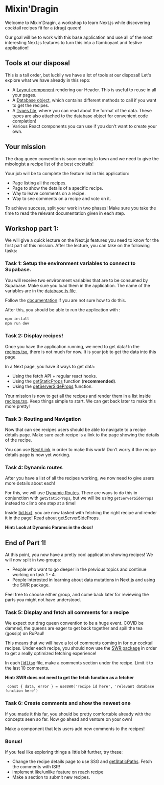 # Mixin'Dragin

Welcome to Mixin'Dragin, a workshop to learn Next.js while discovering cocktail recipes fit for a (drag) queen!

Our goal will be to work with this base application and use all of the most interesting Next.js features to turn this into a flamboyant and festive application!

## Tools at our disposal

This is a tall order, but luckily we have a lot of tools at our disposal! Let's explore what we have already in this repo:

- A [Layout component](./src/components/layout.tsx) rendering our Header. This is useful to reuse in all your pages.
- A [Database object](./src/lib/database.ts), which contains different methods to call if you want to get the recipes.
- A [Types file](./src/types.ts), where you can read about the format of the data. These types are also attached to the database object for convenient code completion!
- Various React components you can use if you don't want to create your own.

## Your mission

The drag queen convention is soon coming to town and we need to give the mixologist a recipe list of the best cocktails!

Your job will be to complete the feature list in this application:

- Page listing all the recipes.
- Page to show the details of a specific recipe.
- Way to leave comments on a recipe.
- Way to see comments on a recipe and vote on it.

To achieve success, split your work in two phases! Make sure you take the time to read the relevant documentation given in each step.

## Workshop part 1:

We will give a quick lecture on the Next.js features you need to know for the first part of this mission. After the lecture, you can take on the following tasks:

### **Task 1: Setup the environment variables to connect to Supabase.**

You will receive two environment variables that are to be consumed by Supabase. Make sure you load them in the application. The name of the variables are in the [database.ts file](./src/lib/database.ts).

Follow the [documentation](https://nextjs.org/docs/basic-features/environment-variables) if you are not sure how to do this.

After this, you should be able to run the application with :

```sh
npm install
npm run dev
```

### **Task 2: Display recipes!**

Once you have the application running, we need to get data! In the [recipes.tsx](./src/pages/recipes.tsx), there is not much for now. It is your job to get the data into this page.

In a Next page, you have 3 ways to get data:

- Using the fetch API + regular react hooks.
- Using the [getStaticProps](https://nextjs.org/docs/basic-features/data-fetching/get-static-props) function (**recommended**).
- Using the [getServerSideProps](https://nextjs.org/docs/basic-features/data-fetching/get-server-side-props) function.

Your mission is now to get all the recipes and render them in a list inside [recipes.tsx](./src/pages/recipes.tsx). Keep things simple to start. We can get back later to make this more pretty!

### **Task 3: Routing and Navigation**

Now that can see recipes users should be able to navigate to a recipe details page. Make sure each recipe is a link to the page showing the details of the recipe.

You can use [Next/Link](https://nextjs.org/docs/api-reference/next/link) in order to make this work! Don't worry if the recipe details page is now yet working.

### **Task 4: Dynamic routes**

After you have a list of all the recipes working, we now need to give users more details about each!

For this, we will use [Dynamic Routes](https://nextjs.org/docs/routing/dynamic-routes). There are ways to do this in conjunction with `getStaticProps`, but we will be using `getServerSideProps` instead to climb one step at a time!

Inside [[id.tsx]](./src/pages/recipes/%5Bid%5D.tsx), you are now tasked with fetching the right recipe and render it in the page! Read about [getServerSideProps](https://nextjs.org/docs/api-reference/data-fetching/get-server-side-props).

**Hint: Look at Dynamic Params in the docs!**

## End of Part 1!

At this point, you now have a pretty cool application showing recipes! We will now split in two groups:

- People who want to go deeper in the previous topics and continue working on task 1 - 4.
- People interested in learning about data mutations in Next.js and using the SWR package.

Feel free to choose either group, and come back later for reviewing the parts you might not have understood.

### **Task 5: Display and fetch all comments for a recipe**

We expect our drag queen convention to be a huge event. COVID be damned, the queens are eager to get back together and spill the tea (gossip) on RuPaul!

This means that we will have a lot of comments coming in for our cocktail recipes. Under each recipe, you should now use the [SWR package](https://swr.vercel.app/) in order to get a really optimized fetching experience!

In each [[id].tsx](./src/pages/recipes/%5Bid%5D.tsx) file, make a comments section under the recipe. Limit it to the last 10 comments.

**Hint: SWR does not need to get the fetch function as a fetcher**

```
 const { data, error } = useSWR('recipe id here', 'relevant database function here')
```

### **Task 6: Create comments and show the newest one**

If you made it this far, you should be pretty comfortable already with the concepts seen so far. Now go ahead and venture on your own!

Make a component that lets users add new comments to the recipes!

### **Bonus!**

If you feel like exploring things a little bit further, try these:

- Change the recipe details page to use SSG and [getStaticPaths](https://nextjs.org/docs/basic-features/data-fetching/get-static-paths). Fetch the comments with ISR!
- implement like/unlike feature on reach recipe
- Make a section to submit new recipes.

